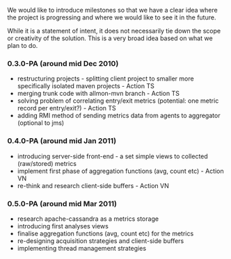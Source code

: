We would like to introduce milestones so that we have a clear idea where the project is progressing and where we would like to see it in the future.

While it is a statement of intent, it does not necessarily tie down the scope or creativity of the solution. This is a very broad idea based on what we plan to do.

### 0.3.0-PA (around mid Dec 2010) ###
  * restructuring projects - splitting client project to smaller more specifically isolated maven projects - Action TS
  * merging trunk code with allmon-mvn branch - Action TS
  * solving problem of correlating entry/exit metrics (potential: one metric record per entry/exit?) - Action TS
  * adding RMI method of sending metrics data from agents to aggregator (optional to jms)

### 0.4.0-PA (around mid Jan 2011) ###
  * introducing server-side front-end - a set simple views to collected (raw/stored) metrics
  * implement first phase of aggregation functions (avg, count etc) - Action VN
  * re-think and research client-side buffers - Action VN

### 0.5.0-PA (around mid Mar 2011) ###
  * research apache-cassandra as a metrics storage
  * introducing first analyses views
  * finalise aggregation functions (avg, count etc) for the metrics
  * re-designing acquisition strategies and client-side buffers
  * implementing thread management strategies
